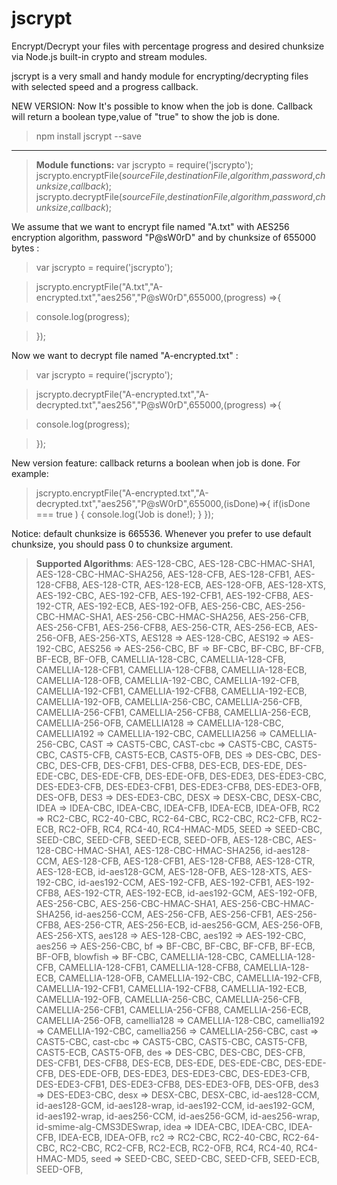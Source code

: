 **jscrypt**
==
Encrypt/Decrypt your files with percentage progress and desired chunksize via Node.js built-in crypto and stream modules.

jscrypt is a very small and handy module for encrypting/decrypting files with selected speed and a progress callback. 

NEW VERSION: Now It's possible to know when the job is done. Callback will return a boolean type,value of "true" to show the job is done.

>npm install jscrypt --save

-------------------
>**Module functions:**
>var jscrypto = require('jscrypto');
>jscrypto.encryptFile(*sourceFile*,*destinationFile*,*algorithm*,*password*,*chunksize*,*callback*);
>jscrypto.decryptFile(*sourceFile*,*destinationFile*,*algorithm*,*password*,*chunksize*,*callback*);

We assume that we want to encrypt file named "A.txt" with AES256 encryption algorithm, password "P@sW0rD" and by chunksize of 655000 bytes  :

>var jscrypto = require('jscrypto');

>jscrypto.encryptFile("A.txt","A-encrypted.txt","aes256","P@sW0rD",655000,(progress) =>{

>console.log(progress);

>});
>

Now we want to decrypt file named "A-encrypted.txt" :
>var jscrypto = require('jscrypto');

>jscrypto.decryptFile("A-encrypted.txt","A-decrypted.txt","aes256","P@sW0rD",655000,(progress) =>{

>console.log(progress);

>});
>

New version feature: callback returns a boolean when job is done. For example:
>jscrypto.encryptFile("A-encrypted.txt","A-decrypted.txt","aes256","P@sW0rD",655000,(isDone)=>{
    if(isDone === true ) {
        console.log('Job is done!);
    }
});

Notice: default chunksize is 665536. Whenever you prefer to use default chunksize, you should pass 0 to chunksize argument.


>**Supported Algorithms**:
>AES-128-CBC,
AES-128-CBC-HMAC-SHA1,
AES-128-CBC-HMAC-SHA256,
AES-128-CFB,
AES-128-CFB1,
AES-128-CFB8,
AES-128-CTR,
AES-128-ECB,
AES-128-OFB,
AES-128-XTS,
AES-192-CBC,
AES-192-CFB,
AES-192-CFB1,
AES-192-CFB8,
AES-192-CTR,
AES-192-ECB,
AES-192-OFB,
AES-256-CBC,
AES-256-CBC-HMAC-SHA1,
AES-256-CBC-HMAC-SHA256,
AES-256-CFB,
AES-256-CFB1,
AES-256-CFB8,
AES-256-CTR,
AES-256-ECB,
AES-256-OFB,
AES-256-XTS,
AES128 => AES-128-CBC,
AES192 => AES-192-CBC,
AES256 => AES-256-CBC,
BF => BF-CBC,
BF-CBC,
BF-CFB,
BF-ECB,
BF-OFB,
CAMELLIA-128-CBC,
CAMELLIA-128-CFB,
CAMELLIA-128-CFB1,
CAMELLIA-128-CFB8,
CAMELLIA-128-ECB,
CAMELLIA-128-OFB,
CAMELLIA-192-CBC,
CAMELLIA-192-CFB,
CAMELLIA-192-CFB1,
CAMELLIA-192-CFB8,
CAMELLIA-192-ECB,
CAMELLIA-192-OFB,
CAMELLIA-256-CBC,
CAMELLIA-256-CFB,
CAMELLIA-256-CFB1,
CAMELLIA-256-CFB8,
CAMELLIA-256-ECB,
CAMELLIA-256-OFB,
CAMELLIA128 => CAMELLIA-128-CBC,
CAMELLIA192 => CAMELLIA-192-CBC,
CAMELLIA256 => CAMELLIA-256-CBC,
CAST => CAST5-CBC,
CAST-cbc => CAST5-CBC,
CAST5-CBC,
CAST5-CFB,
CAST5-ECB,
CAST5-OFB,
DES => DES-CBC,
DES-CBC,
DES-CFB,
DES-CFB1,
DES-CFB8,
DES-ECB,
DES-EDE,
DES-EDE-CBC,
DES-EDE-CFB,
DES-EDE-OFB,
DES-EDE3,
DES-EDE3-CBC,
DES-EDE3-CFB,
DES-EDE3-CFB1,
DES-EDE3-CFB8,
DES-EDE3-OFB,
DES-OFB,
DES3 => DES-EDE3-CBC,
DESX => DESX-CBC,
DESX-CBC,
IDEA => IDEA-CBC,
IDEA-CBC,
IDEA-CFB,
IDEA-ECB,
IDEA-OFB,
RC2 => RC2-CBC,
RC2-40-CBC,
RC2-64-CBC,
RC2-CBC,
RC2-CFB,
RC2-ECB,
RC2-OFB,
RC4,
RC4-40,
RC4-HMAC-MD5,
SEED => SEED-CBC,
SEED-CBC,
SEED-CFB,
SEED-ECB,
SEED-OFB,
AES-128-CBC,
AES-128-CBC-HMAC-SHA1,
AES-128-CBC-HMAC-SHA256,
id-aes128-CCM,
AES-128-CFB,
AES-128-CFB1,
AES-128-CFB8,
AES-128-CTR,
AES-128-ECB,
id-aes128-GCM,
AES-128-OFB,
AES-128-XTS,
AES-192-CBC,
id-aes192-CCM,
AES-192-CFB,
AES-192-CFB1,
AES-192-CFB8,
AES-192-CTR,
AES-192-ECB,
id-aes192-GCM,
AES-192-OFB,
AES-256-CBC,
AES-256-CBC-HMAC-SHA1,
AES-256-CBC-HMAC-SHA256,
id-aes256-CCM,
AES-256-CFB,
AES-256-CFB1,
AES-256-CFB8,
AES-256-CTR,
AES-256-ECB,
id-aes256-GCM,
AES-256-OFB,
AES-256-XTS,
aes128 => AES-128-CBC,
aes192 => AES-192-CBC,
aes256 => AES-256-CBC,
bf => BF-CBC,
BF-CBC,
BF-CFB,
BF-ECB,
BF-OFB,
blowfish => BF-CBC,
CAMELLIA-128-CBC,
CAMELLIA-128-CFB,
CAMELLIA-128-CFB1,
CAMELLIA-128-CFB8,
CAMELLIA-128-ECB,
CAMELLIA-128-OFB,
CAMELLIA-192-CBC,
CAMELLIA-192-CFB,
CAMELLIA-192-CFB1,
CAMELLIA-192-CFB8,
CAMELLIA-192-ECB,
CAMELLIA-192-OFB,
CAMELLIA-256-CBC,
CAMELLIA-256-CFB,
CAMELLIA-256-CFB1,
CAMELLIA-256-CFB8,
CAMELLIA-256-ECB,
CAMELLIA-256-OFB,
camellia128 => CAMELLIA-128-CBC,
camellia192 => CAMELLIA-192-CBC,
camellia256 => CAMELLIA-256-CBC,
cast => CAST5-CBC,
cast-cbc => CAST5-CBC,
CAST5-CBC,
CAST5-CFB,
CAST5-ECB,
CAST5-OFB,
des => DES-CBC,
DES-CBC,
DES-CFB,
DES-CFB1,
DES-CFB8,
DES-ECB,
DES-EDE,
DES-EDE-CBC,
DES-EDE-CFB,
DES-EDE-OFB,
DES-EDE3,
DES-EDE3-CBC,
DES-EDE3-CFB,
DES-EDE3-CFB1,
DES-EDE3-CFB8,
DES-EDE3-OFB,
DES-OFB,
des3 => DES-EDE3-CBC,
desx => DESX-CBC,
DESX-CBC,
id-aes128-CCM,
id-aes128-GCM,
id-aes128-wrap,
id-aes192-CCM,
id-aes192-GCM,
id-aes192-wrap,
id-aes256-CCM,
id-aes256-GCM,
id-aes256-wrap,
id-smime-alg-CMS3DESwrap,
idea => IDEA-CBC,
IDEA-CBC,
IDEA-CFB,
IDEA-ECB,
IDEA-OFB,
rc2 => RC2-CBC,
RC2-40-CBC,
RC2-64-CBC,
RC2-CBC,
RC2-CFB,
RC2-ECB,
RC2-OFB,
RC4,
RC4-40,
RC4-HMAC-MD5,
seed => SEED-CBC,
SEED-CBC,
SEED-CFB,
SEED-ECB,
SEED-OFB,
